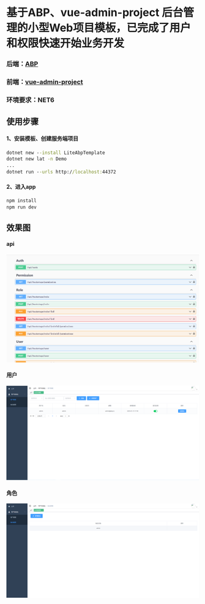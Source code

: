 # 基于ABP、vue-admin-project 后台管理的小型Web项目模板，已完成了用户和权限快速开始业务开发
### 后端：[ABP](https://github.com/abpframework/abp) 
### 前端：[vue-admin-project](https://github.com/PanJiaChen/vue-admin-template)

### 环境要求：NET6

## 使用步骤
#### 1、安装模板、创建服务端项目
``` cmd
dotnet new --install LiteAbpTemplate 
dotnet new lat -n Demo
...
dotnet run --urls http://localhost:44372
```

#### 2、进入app
``` cmd  
npm install
npm run dev
```

## 效果图
#### api
!["接口"](/imgs/api.png "接口")

#### 用户
!["用户"](/imgs/user.png "用户")

#### 角色
!["角色"](/imgs/role.png "角色")